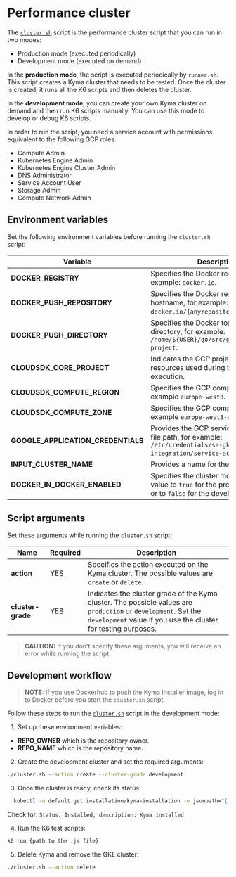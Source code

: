 # Performance cluster

The [`cluster.sh`](./performance-tools/performance-cluster/cluster.sh) script is the performance cluster script that you can run in two modes:
* Production mode (executed periodically)
* Development mode (executed on demand)

In the **production mode**, the script is executed periodically by `runner.sh`. This script creates a Kyma cluster that needs to be tested. Once the cluster is created, it runs all the K6 scripts and then deletes the cluster.

In the **development mode**, you can create your own Kyma cluster on demand and then run K6 scripts manually. You can use this mode to develop or debug K6 scripts.

In order to run the script, you need a service account with permissions equivalent to the following GCP roles:
- Compute Admin
- Kubernetes Engine Admin
- Kubernetes Engine Cluster Admin
- DNS Administrator
- Service Account User
- Storage Admin
- Compute Network Admin

## Environment variables

Set the following environment variables before running the `cluster.sh` script:

| Variable | Description |
|-----|---------|
|**DOCKER_REGISTRY** | Specifies the Docker registry, for example: `docker.io`. |
|**DOCKER_PUSH_REPOSITORY** | Specifies the Docker repository hostname, for example: `docker.io/{anyrepository}`. |
|**DOCKER_PUSH_DIRECTORY** | Specifies the Docker top-level directory, for example: `/home/${USER}/go/src/github.com/kyma-project`.|
|**CLOUDSDK_CORE_PROJECT** | Indicates the GCP project for all GCP resources used during the script execution. |
|**CLOUDSDK_COMPUTE_REGION** | Specifies the GCP compute region, for example `europe-west3`. |
|**CLOUDSDK_COMPUTE_ZONE** | Specifies the GCP compute zone, for example `europe-west3-a`. |
|**GOOGLE_APPLICATION_CREDENTIALS** | Provides the GCP service account key file path, for example: `/etc/credentials/sa-gke-kyma-integration/service-account.json`. |
|**INPUT_CLUSTER_NAME** | Provides a name for the new cluster. |
|**DOCKER_IN_DOCKER_ENABLED** | Specifies the cluster mode. Set this value to `true` for the production mode, or to `false` for the development mode. |

## Script arguments

Set these arguments while running the `cluster.sh` script:

| Name | Required |  Description |
|-----|---------|------------|
|**action** | YES | Specifies the action executed on the Kyma cluster. The possible values are `create` or `delete`. |
|**cluster-grade** | YES | Indicates the cluster grade of the Kyma cluster. The possible values are `production` or `development`. Set the `development` value if you use the cluster for testing purposes. |

>**CAUTION:** If you don't specify these arguments, you will receive an error while running the script.

## Development workflow

>**NOTE:** If you use Dockerhub to push the Kyma Installer image, log in to Docker before you start the `cluster.sh` script.

Follow these steps to run the [`cluster.sh`](./performance-tools/performance-cluster/cluster.sh) script in the development mode:

1. Set up these environment variables:

- **REPO_OWNER** which is the repository owner.
- **REPO_NAME** which is the repository name.

2. Create the development cluster and set the required arguments:
  ```bash
  ./cluster.sh --action create --cluster-grade development
  ```
3. Once the cluster is ready, check its status:
  ```bash
    kubectl -n default get installation/kyma-installation -o jsonpath="{'Status: '}{.status.state}{', description: '}{.status.description}"; echo; \
  ```
  Check for: `Status: Installed, description: Kyma installed`

4. Run the K6 test scripts:
  ```bash
  k6 run {path to the .js file}
  ```
5. Delete Kyma and remove the GKE cluster:
```bash
./cluster.sh --action delete
```

